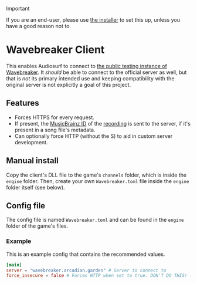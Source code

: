 > [!IMPORTANT]
> If you are an end-user, please use [the installer](https://wavebreaker.arcadian.garden/installguide) to set this up, unless you have a good reason not to.

# Wavebreaker Client
This enables Audiosurf to connect to [the public testing instance of Wavebreaker](https://wavebreaker.arcadian.garden/).
It *should* be able to connect to the official server as well, but that is *not* its primary intended use and keeping compatibility with the original server is not explicitly a goal of this project.

## Features
- Forces HTTPS for every request.
- If present, the [MusicBrainz ID](https://musicbrainz.org/doc/MusicBrainz_Identifier) of the [recording](https://musicbrainz.org/doc/Recording) is sent to the server, if it's present in a song file's metadata.
- Can optionally force HTTP (without the S) to aid in custom server development.

## Manual install
Copy the client's DLL file to the game's ``channels`` folder, which is inside the ``engine`` folder.
Then, create your own ``Wavebreaker.toml`` file inside the ``engine`` folder itself (see below).

## Config file
The config file is named ``Wavebreaker.toml`` and can be found in the ``engine`` folder of the game's files.

### Example
This is an example config that contains the recommended values.

```toml
[main]
server = "wavebreaker.arcadian.garden" # Server to connect to
force_insecure = false # Forces HTTP when set to true. DON'T DO THIS! (Unless you need it for server development)
```